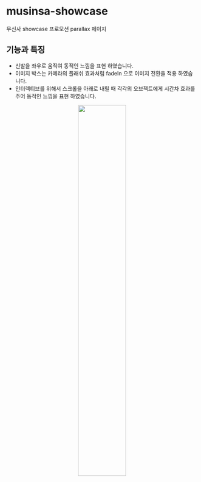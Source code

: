 # musinsa-showcase
무신사 showcase 프로모션 parallax 페이지

## 기능과 특징
- 신발을 좌우로 움직여 동적인 느낌을 표현 하였습니다.
- 이미지 박스는 카메라의 플래쉬 효과처럼 fadeIn 으로 이미지 전환을 적용 하였습니다.
- 인터렉티브를 위해서 스크롤을 아래로 내릴 때 각각의 오브젝트에게 시간차 효과를 주어 동적인 느낌을 표현 하였습니다.


<center><img src="https://i.imgur.com/F6CDx0e.jpg" width="50%"></center>
